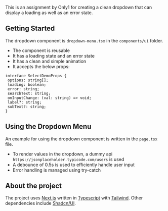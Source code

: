This is an assignment by Only1 for creating a clean dropdown that can display a loading as well as an error state.

## Getting Started

The dropdown component is `dropdown-menu.tsx` in the `components/ui` folder.

- The component is reusable
- It has a loading state and an error state
- It has a clean and simple animation
- It accepts the below props:

```
interface SelectDemoProps {
 options: string[];
 loading: boolean;
 error: string;
 searchText: string;
 onInputChange: (val: string) => void;
 label?: string;
 subText?: string;
}
```

## Using the Dropdown Menu

An example for using the dropdown component is written in the `page.tsx` file.

- To render values in the dropdown, a dummy api `https://jsonplaceholder.typicode.com/users` is used
- A debounce of 0.5s is used to efficiently handle user input
- Error handling is managed using try-catch

## About the project

The project uses [Next.js](https://nextjs.org) written in [Typescript](https://www.typescriptlang.org/) with [Tailwind](https://tailwindcss.com).
Other dependencies include [Shadcn/UI](https://ui.shadcn.com/).

